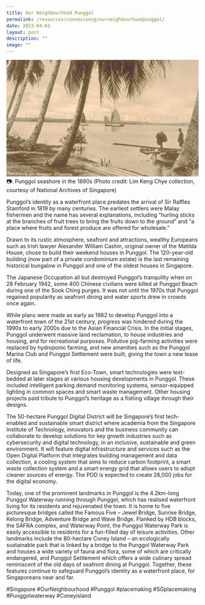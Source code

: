 ```yaml
---
title: Our Neighbourhood Punggol
permalink: /resources/connexionsg/ourneighbourhoodpunggol/
date: 2023-04-01
layout: post
description: ""
image: ""
---
```

![](/images/connexionsg/2023/punggol.jpg)
 📷: Punggol seashore in the 1890s (Photo credit: Lim Keng Chye collection, courtesy of National Archives of Singapore)

Punggol’s identity as a waterfront place predates the arrival of Sir Raffles Stamford in 1819 by many centuries. The earliest settlers were Malay fishermen and the name has several explanations, including “hurling sticks at the branches of fruit trees to bring the fruits down to the ground” and “a place where fruits and forest produce are offered for wholesale.”

Drawn to its rustic atmosphere, seafront and attractions, wealthy Europeans such as Irish lawyer Alexander William Cashin, original owner of the Matilda House, chose to build their weekend houses in Punggol. The 120-year-old building (now part of a private condominium estate) is the last remaining historical bungalow in Punggol and one of the oldest houses in Singapore.

The Japanese Occupation all but destroyed Punggol’s tranquility when on 28 February 1942, some 400 Chinese civilians were killed at Punggol Beach during one of the Sook Ching purges. It was not until the 1970s that Punggol regained popularity as seafront dining and water sports drew in crowds once again.

While plans were made as early as 1982 to develop Punggol into a waterfront town of the 21st century, progress was hindered during the 1990s to early 2000s due to the Asian Financial Crisis. In the initial stages, Punggol underwent massive land reclamation, to house industries and housing, and for recreational purposes. Pollutive pig-farming activities were replaced by hydroponic farming, and new amenities such as the Punggol Marina Club and Punggol Settlement were built, giving the town a new lease of life.

Designed as Singapore’s first Eco-Town, smart technologies were test-bedded at later stages at various housing developments in Punggol. These included intelligent parking demand monitoring systems, sensor-equipped lighting in common spaces and smart waste management. Other housing projects paid tribute to Punggol’s heritage as a fishing village through their designs.

The 50-hectare Punggol Digital District will be Singapore’s first tech-enabled and sustainable smart district where academia from the Singapore Institute of Technology, innovators and the business community can collaborate to develop solutions for key growth industries such as cybersecurity and digital technology, in an inclusive, sustainable and green environment. It will feature digital infrastructure and services such as the Open Digital Platform that integrates building management and data collection, a cooling system that aims to reduce carbon footprint, a smart waste collection system and a smart energy grid that allows users to adopt cleaner sources of energy. The PDD is expected to create 28,000 jobs for the digital economy.

Today, one of the prominent landmarks in Punggol is the 4.2km-long Punggol Waterway running through Punggol, which has realised waterfront living for its residents and rejuvenated the town. It is home to five picturesque bridges called the Famous Five – Jewel Bridge, Sunrise Bridge, Kelong Bridge, Adventure Bridge and Wave Bridge. Flanked by HDB blocks, the SAFRA complex, and Waterway Point, the Punggol Waterway Park is easily accessible to residents for a fun-filled day of leisure activities. Other landmarks include the 80-hectare Coney Island – an ecologically sustainable park that is linked by a bridge to the Punggol Waterway Park and houses a wide variety of fauna and flora, some of which are critically endangered, and Punggol Settlement which offers a wide culinary spread reminiscent of the old days of seafront dining at Punggol. Together, these features continue to safeguard Punggol’s identity as a waterfront place, for Singaporeans near and far.

#Singapore #OurNeighbourhood #Punggol #placemaking #SGplacemaking #Punggolwaterway #Coneyisland


